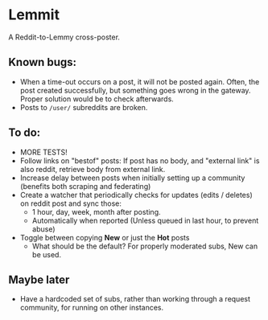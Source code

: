 # Lemmit

A Reddit-to-Lemmy cross-poster.

## Known bugs:
- When a time-out occurs on a post, it will not be posted again. Often, the post created successfully, but something goes wrong in the gateway. Proper solution would be to check afterwards.
- Posts to `/user/` subreddits are broken.

## To do:
- MORE TESTS!
- Follow links on "bestof" posts: If post has no body, and "external link" is also reddit, retrieve body from external link.
- Increase delay between posts when initially setting up a community (benefits both scraping and federating)
- Create a watcher that periodically checks for updates (edits / deletes) on reddit post and sync those:
  * 1 hour, day, week, month after posting.
  * Automatically when reported (Unless queued in last hour, to prevent abuse)
- Toggle between copying **New** or just the **Hot** posts
  * What should be the default? For properly moderated subs, New can be used.

## Maybe later
- Have a hardcoded set of subs, rather than working through a request community, for running on other instances.
